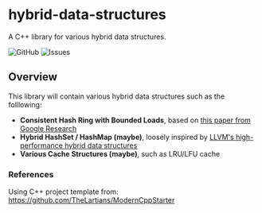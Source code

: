 # hybrid-data-structures
A C++ library for various hybrid data structures. 

![GitHub](https://img.shields.io/github/license/luo-anthony/hybrid-data-structures)
![Issues](https://img.shields.io/github/issues/luo-anthony/hybrid-data-structures)

## Overview 

This library will contain various hybrid data structures such as the folllowing:
 - **Consistent Hash Ring with Bounded Loads**, based on [this paper from Google Research](https://ai.googleblog.com/2017/04/consistent-hashing-with-bounded-loads.html)
 - **Hybrid HashSet / HashMap (maybe)**, loosely inspired by [LLVM's high-performance hybrid data structures](https://www.youtube.com/watch?v=vElZc6zSIXM&list=PLiDK46vnsTT-JerJ8k5-W5L-yKvSu0M41&index=3)
 - **Various Cache Structures (maybe)**, such as LRU/LFU cache


### References
Using C++ project template from: https://github.com/TheLartians/ModernCppStarter

